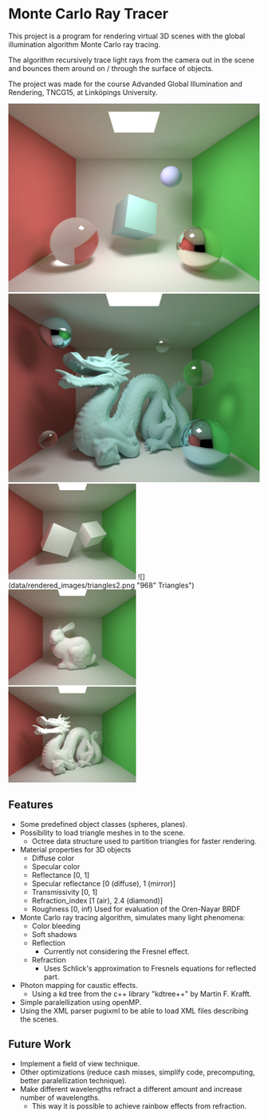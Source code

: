 # Monte Carlo Ray Tracer

This project is a program for rendering virtual 3D scenes with the global illumination algorithm Monte Carlo ray tracing.

The algorithm recursively trace light rays from the camera out in the scene and bounces them around on / through the surface of objects.

The project was made for the course Advanded Global Illumination and Rendering, TNCG15, at Linköpings University.

![](data/rendered_images/rendered_image.png "Rendered image")
![](data/rendered_images/dragon.png "Dragon")
![](data/rendered_images/triangles1.png "24 Triangles")
![](data/rendered_images/triangles2.png "968" Triangles")
![](data/rendered_images/triangles3.png "4968 Triangles")
![](data/rendered_images/triangles4.png "100 000 Triangles")

## Features

* Some predefined object classes (spheres, planes).
* Possibility to load triangle meshes in to the scene.
	* Octree data structure used to partition triangles for faster rendering.
* Material properties for 3D objects
	* Diffuse color
	* Specular color
	* Reflectance [0, 1]
	* Specular reflectance [0 (diffuse), 1 (mirror)]
	* Transmissivity [0, 1]
	* Refraction_index [1 (air), 2.4 (diamond)]
	* Roughness [0, inf) Used for evaluation of the Oren-Nayar BRDF
* Monte Carlo ray tracing algorithm, simulates many light phenomena:
	* Color bleeding
	* Soft shadows
	* Reflection
		* Currently not considering the Fresnel effect.
	* Refraction
		* Uses Schlick's approximation to Fresnels equations for reflected part.
* Photon mapping for caustic effects.
	* Using a kd tree from the c++ library "kdtree++" by Martin F. Krafft.
* Simple paralellization using openMP.
* Using the XML parser pugixml to be able to load XML files describing the scenes.

## Future Work

* Implement a field of view technique.
* Other optimizations (reduce cash misses, simplify code, precomputing, better paralellization technique).
* Make different wavelengths refract a different amount and increase number of wavelengths.
	* This way it is possible to achieve rainbow effects from refraction.